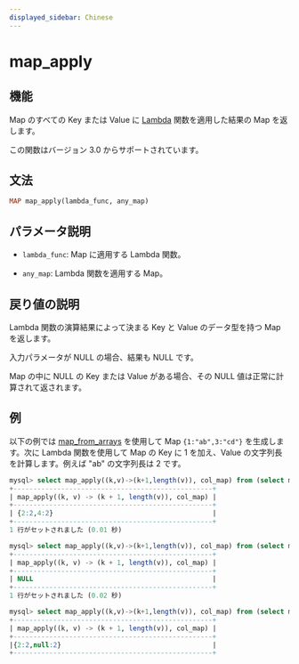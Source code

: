```yaml
---
displayed_sidebar: Chinese
---
```


# map_apply

## 機能

Map のすべての Key または Value に [Lambda](../Lambda_expression.md) 関数を適用した結果の Map を返します。

この関数はバージョン 3.0 からサポートされています。

## 文法

```Haskell
MAP map_apply(lambda_func, any_map)
```

## パラメータ説明

- `lambda_func`: Map に適用する Lambda 関数。

- `any_map`: Lambda 関数を適用する Map。

## 戻り値の説明

Lambda 関数の演算結果によって決まる Key と Value のデータ型を持つ Map を返します。

入力パラメータが NULL の場合、結果も NULL です。

Map の中に NULL の Key または Value がある場合、その NULL 値は正常に計算されて返されます。

## 例

以下の例では [map_from_arrays](map_from_arrays.md) を使用して Map `{1:"ab",3:"cd"}` を生成します。次に Lambda 関数を使用して Map の Key に 1 を加え、Value の文字列長を計算します。例えば "ab" の文字列長は 2 です。

```SQL
mysql> select map_apply((k,v)->(k+1,length(v)), col_map) from (select map_from_arrays([1,3],["ab","cd"]) as col_map)A;
+--------------------------------------------------+
| map_apply((k, v) -> (k + 1, length(v)), col_map) |
+--------------------------------------------------+
| {2:2,4:2}                                        |
+--------------------------------------------------+
1 行がセットされました (0.01 秒)

mysql> select map_apply((k,v)->(k+1,length(v)), col_map) from (select map_from_arrays(null,null) as col_map)A;
+--------------------------------------------------+
| map_apply((k, v) -> (k + 1, length(v)), col_map) |
+--------------------------------------------------+
| NULL                                             |
+--------------------------------------------------+
1 行がセットされました (0.02 秒)

mysql> select map_apply((k,v)->(k+1,length(v)), col_map) from (select map_from_arrays([1,null],["ab","cd"]) as col_map)A;
+--------------------------------------------------+
| map_apply((k, v) -> (k + 1, length(v)), col_map) |
+--------------------------------------------------+
|{2:2,null:2}                                      |
+--------------------------------------------------+
```
